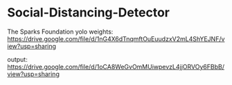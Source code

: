 # Social-Distancing-Detector

The Sparks Foundation
yolo weights: https://drive.google.com/file/d/1nG4X6dTnqmftOuEuudzxV2mL4ShYEJNF/view?usp=sharing

output: https://drive.google.com/file/d/1oCA8WeGvOmMUiwpevzL4jjORVOy6FBbB/view?usp=sharing
